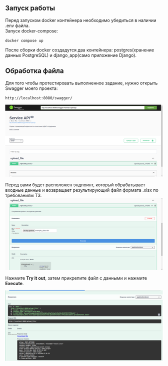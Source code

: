 ## Запуск работы 
Перед запуском docker контейнера необходимо убедиться в наличии .env файла.  
Запуск docker-compose:
```
docker compose up
```
После сборки docker создадутся два контейнера: postgres(хранение данных PostgreSQL) и django_app(само приложение Django).  

## Обработка файла
Для того чтобы протестировать выполненное задание, нужно открыть Swagger моего проекта:  
```
http://localhost:8080/swagger/
```
![alt text](image/image.png)

Перед вами будет расположен эндпоинт, который обрабатывает входные данные и возвращает результирующий файл формата .xlsx по требованиям ТЗ.  
![alt text](image/image2.png)

Нажмите __Try it out__, затем прикрепите файл с данными и нажмите __Execute__.

![alt text](image/image3.png)